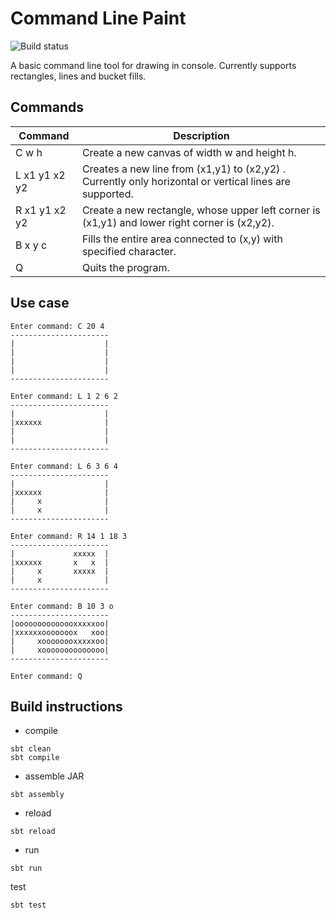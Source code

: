 # Command Line Paint

![Build status](https://github.com/aneksamun/command-line-paint/actions/workflows/scala.yml/badge.svg)

A basic command line tool for drawing in console. Currently supports rectangles, lines and bucket fills.

## Commands 

| Command       | Description |
| ------------- | ------------- |
| C w h         | Create a new canvas of width w and height h.  |
| L x1 y1 x2 y2 | Creates a new line from (x1,y1) to (x2,y2) . Currently only horizontal or vertical lines are supported. |
| R x1 y1 x2 y2 | Create a new rectangle, whose upper left corner is (x1,y1) and lower right corner is (x2,y2). |
| B x y c       | Fills the entire area connected to (x,y) with specified character. |
| Q             | Quits the program. |

## Use case

```
Enter command: C 20 4
----------------------
|                    |
|                    |
|                    |
|                    |
----------------------

Enter command: L 1 2 6 2
----------------------
|                    |
|xxxxxx              |
|                    |
|                    |
----------------------

Enter command: L 6 3 6 4
----------------------
|                    |
|xxxxxx              |
|     x              |
|     x              |
----------------------

Enter command: R 14 1 18 3
----------------------
|             xxxxx  |
|xxxxxx       x   x  |
|     x       xxxxx  |
|     x              |
----------------------

Enter command: B 10 3 o
----------------------
|oooooooooooooxxxxxoo|
|xxxxxxooooooox   xoo|
|     xoooooooxxxxxoo|
|     xoooooooooooooo|
----------------------

Enter command: Q
```

## Build instructions

- compile
```
sbt clean
sbt compile
```
- assemble JAR
```
sbt assembly
```
- reload
```
sbt reload
```
- run
```
sbt run
```
test
```
sbt test
```
